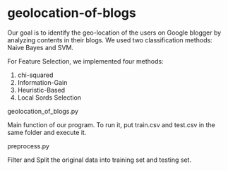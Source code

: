 # geolocation-of-blogs

Our goal is to identify the geo-location of the users on Google blogger by analyzing contents in their blogs.
We used two classification methods: Naive Bayes and SVM.

For Feature Selection, we implemented four methods:
1. chi-squared
2. Information-Gain
3. Heuristic-Based
4. Local Sords Selection



geolocation_of_blogs.py

Main function of our program. To run it, put train.csv and test.csv in the same folder and execute it.

preprocess.py

Filter and Split the original data into training set and testing set.
